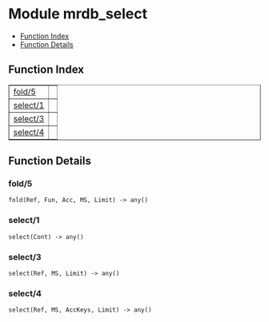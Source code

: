 

# Module mrdb_select #
* [Function Index](#index)
* [Function Details](#functions)

<a name="index"></a>

## Function Index ##


<table width="100%" border="1" cellspacing="0" cellpadding="2" summary="function index"><tr><td valign="top"><a href="#fold-5">fold/5</a></td><td></td></tr><tr><td valign="top"><a href="#select-1">select/1</a></td><td></td></tr><tr><td valign="top"><a href="#select-3">select/3</a></td><td></td></tr><tr><td valign="top"><a href="#select-4">select/4</a></td><td></td></tr></table>


<a name="functions"></a>

## Function Details ##

<a name="fold-5"></a>

### fold/5 ###

`fold(Ref, Fun, Acc, MS, Limit) -> any()`

<a name="select-1"></a>

### select/1 ###

`select(Cont) -> any()`

<a name="select-3"></a>

### select/3 ###

`select(Ref, MS, Limit) -> any()`

<a name="select-4"></a>

### select/4 ###

`select(Ref, MS, AccKeys, Limit) -> any()`


